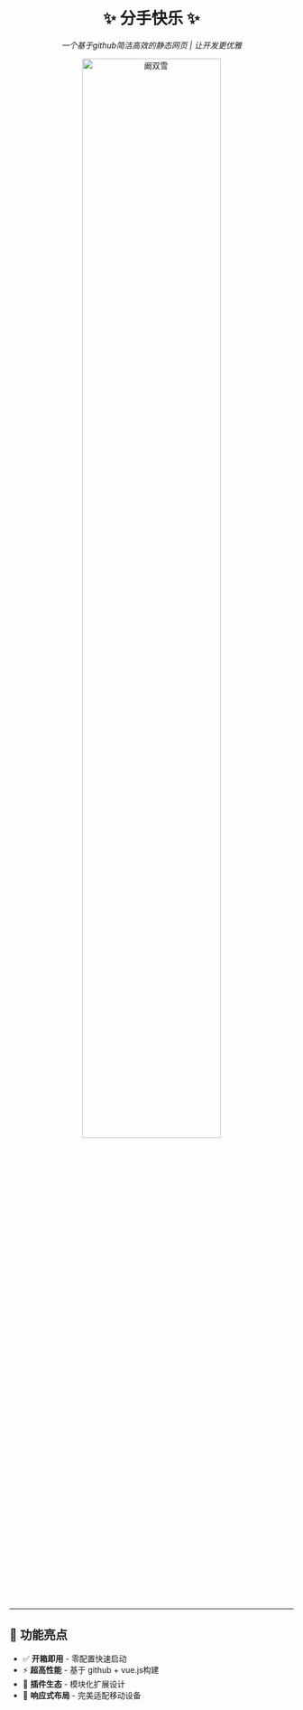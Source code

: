 
<h1 align="center">✨ 分手快乐 ✨</h1>
<p align="center">
  
</p>

<p align="center">
  <em>一个基于github简洁高效的静态网页 | 让开发更优雅</em>
</p>

<div align="center">
  <img src="https://raw.githubusercontent.com/rjdsq/rjdsq.github.io/main/img/IMG_20250601_181913.jpg" width="70%" alt="阚双雪">
</div>

---

## 🚀 功能亮点
- ✅ **开箱即用** - 零配置快速启动
- ⚡ **超高性能** - 基于 github + vue.js构建
- 🔌 **插件生态** - 模块化扩展设计
- 📱 **响应式布局** - 完美适配移动设备
